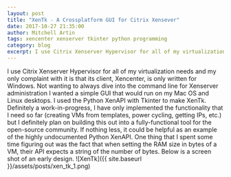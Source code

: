 ```yaml
---
layout: post
title: "XenTk - A Crossplatform GUI for Citrix Xensever"
date: 2017-10-27 21:35:00
author: Mitchell Artin
tags: xencenter xenserver tkinter python programming
category: blog
excerpt: I use Citrix Xenserver Hypervisor for all of my virtualization needs and my only complaint with it is that its client, Xencenter, is only written for Windows.  Not wanting to always dive into the command line for Xenserver administration I wanted a simple GUI that would run on my Mac OS and Linux desktops.
---
```

I use Citrix Xenserver Hypervisor for all of my virtualization needs and my only complaint with it is that its client, Xencenter, is only written for Windows.  Not wanting to always dive into the command line for Xenserver administration I wanted a simple GUI that would run on my Mac OS and Linux desktops.  I used the Python XenAPI with Tkinter to make XenTk.  Definitely a work-in-progress, I have only implemented the functionality that I need so far (creating VMs from templates, power cycling, getting IPs, etc.) but I definitely plan on building this out into a fully-functional tool for the open-source community.  If nothing less, it could be helpful as an example of the highly undocumented Python XenAPI.  One thing that I spent some time figuring out was the fact that when setting the RAM size in bytes of a VM, their API expects a string of the number of bytes.  Below is a screen shot of an early design.
![XenTk]({{ site.baseurl }}/assets/posts/xen_tk_1.png)